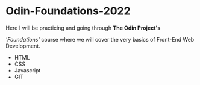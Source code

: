# Odin-Foundations-2022

Here I will be practicing and going through **The Odin Project's**

*'Foundations'* course where we will cover the very basics of Front-End Web Development.

- HTML
- CSS
- Javascript
- GIT